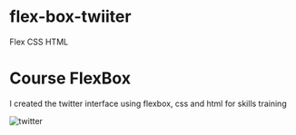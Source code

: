 # flex-box-twiiter
Flex CSS HTML
 
 
 <h1>Course FlexBox</h1>
 
 <p>I created the twitter interface using flexbox, css and html for skills training</p>


![twitter](https://user-images.githubusercontent.com/63013634/80873392-94ec9a00-8c8e-11ea-931a-bf50deba3255.gif)
